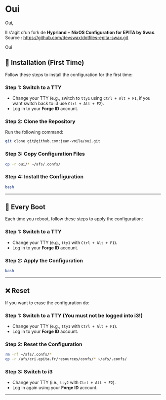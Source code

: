 # Oui


Oui,

Il s'agit d'un fork de **Hyprland + NixOS Configuration for EPITA by Swax**.
Source : https://github.com/devswax/dotfiles-epita-swax.git

Oui
## 🚀 Installation (First Time)

Follow these steps to install the configuration for the first time:

### Step 1: Switch to a TTY
- Change your TTY (e.g., switch to `tty1` using `Ctrl + Alt + F1`, if you want switch back to i3 use `Ctrl + Alt + F2`).
- Log in to your **Forge ID** account.

### Step 2: Clone the Repository
Run the following command:
```sh
git clone git@github.com:jean-voila/oui.git
```

### Step 3: Copy Configuration Files
```sh
cp -r oui/* ~/afs/.confs/
```

### Step 4: Install the Configuration
```sh
bash
```

---

## 🔄 Every Boot

Each time you reboot, follow these steps to apply the configuration:

### Step 1: Switch to a TTY
- Change your TTY (e.g., `tty1` with `Ctrl + Alt + F1`).
- Log in to your **Forge ID** account.

### Step 2: Apply the Configuration
```sh
bash
```

---

## ❌​ Reset

If you want to erase the configuration do:

### Step 1: Switch to a TTY (You must not be logged into i3!)
- Change your TTY (e.g., `tty1` with `Ctrl + Alt + F1`).
- Log in to your **Forge ID** account.

### Step 2: Reset the Configuration
```sh
rm -rf ~/afs/.confs/*
cp -r /afs/cri.epita.fr/resources/confs/* ~/afs/.confs/
```
### Step 3: Switch to i3
- Change your TTY (i.e., `tty2` with `Ctrl + Alt + F2`).
- Log in again using your **Forge ID** account.


---